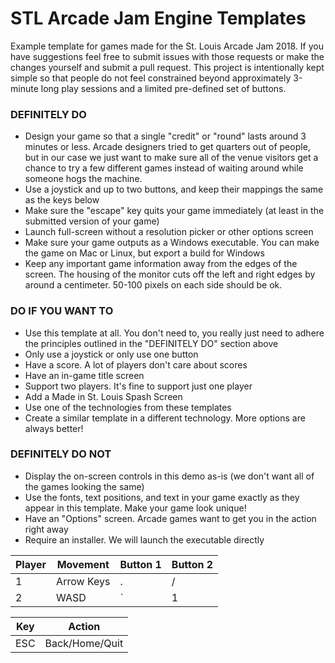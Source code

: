 # STL Arcade Jam Engine Templates

Example template for games made for the St. Louis Arcade Jam 2018. If you have suggestions feel free to submit issues with those requests or make the changes yourself and submit a pull request. This project is intentionally kept simple so that people do not feel constrained beyond approximately 3-minute long play sessions and a limited pre-defined set of buttons.

### DEFINITELY DO
* Design your game so that a single "credit" or "round" lasts around 3 minutes or less. Arcade designers tried to get quarters out of people, but in our case we just want to make sure all of the venue visitors get a chance to try a few different games instead of waiting around while someone hogs the machine.
* Use a joystick and up to two buttons, and keep their mappings the same as the keys below
* Make sure the "escape" key quits your game immediately (at least in the submitted version of your game)
* Launch full-screen without a resolution picker or other options screen
* Make sure your game outputs as a Windows executable. You can make the game on Mac or Linux, but export a build for Windows
* Keep any important game information away from the edges of the screen. The housing of the monitor cuts off the left and right edges by around a centimeter. 50-100 pixels on each side should be ok.

### DO IF YOU WANT TO
* Use this template at all. You don't need to, you really just need to adhere the principles outlined in the "DEFINITELY DO" section above
* Only use a joystick or only use one button
* Have a score. A lot of players don't care about scores
* Have an in-game title screen
* Support two players. It's fine to support just one player
* Add a Made in St. Louis Spash Screen
* Use one of the technologies from these templates
* Create a similar template in a different technology. More options are always better!

### DEFINITELY DO NOT
* Display the on-screen controls in this demo as-is (we don't want all of the games looking the same)
* Use the fonts, text positions, and text in your game exactly as they appear in this template. Make your game look unique!
* Have an "Options" screen. Arcade games want to get you in the action right away
* Require an installer. We will launch the executable directly

| Player   | Movement      | Button 1   | Button 2   |
|----------|---------------|------------|------------|
| 1        | Arrow Keys    | .          | /          |
| 2        | WASD          | `          | 1          |

| Key           | Action        |
|---------------|---------------|
| ESC           | Back/Home/Quit|

